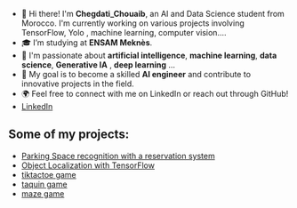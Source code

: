 - 👋 Hi there! I'm **Chegdati_Chouaib**, an AI and Data Science student from Morocco. I'm currently working on various projects involving TensorFlow, Yolo , machine learning, computer vision....
- 🎓 I’m studying at **ENSAM Meknès**. 
- 🌱 I'm passionate about **artificial intelligence**, **machine learning**, **data science**, **Generative IA** , **deep learning** ...
- 🎯 My goal is to become a skilled **AI engineer** and contribute to innovative projects in the field.
- 🌍 Feel free to connect with me on LinkedIn or reach out through GitHub!
- [LinkedIn](https://www.linkedin.com/in/chouaib-chegdati-75a3a3302/)

## Some of my projects:
- [Parking Space recognition with a reservation system](https://github.com/chouaib100526/My_project)
- [Object Localization with TensorFlow](https://github.com/chouaib100526/object_localisation_project)
- [tiktactoe game](https://github.com/chouaib100526/tictactoe_game.)
- [taquin game](https://github.com/chouaib100526/taquin)
- [maze game](https://github.com/chouaib100526/maze)
  

<!---
chouaib100526/chouaib100526 is a ✨ special ✨ repository because its `README.md` (this file) appears on your GitHub profile.
You can click the Preview link to take a look at your changes.
--->
